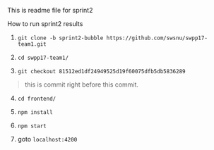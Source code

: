 This is readme file for sprint2

How to run sprint2 results

1. `git clone -b sprint2-bubble https://github.com/swsnu/swpp17-team1.git`

2. `cd swpp17-team1/`

3. `git checkout 81512ed1df24949525d19f60075dfb5db5836289`

> this is commit right before this commit.

4. `cd frontend/`

5. `npm install`

6. `npm start`

7. goto `localhost:4200`
